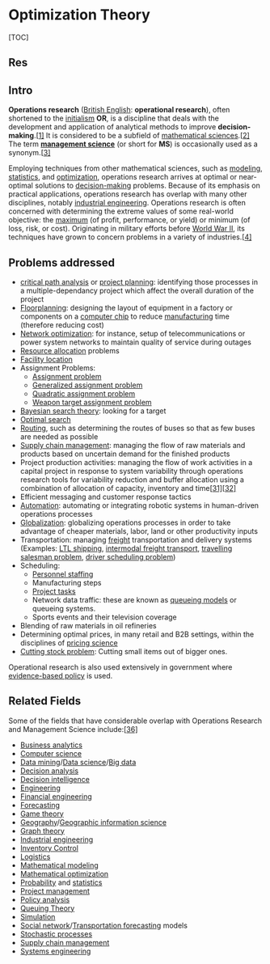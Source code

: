 # Optimization Theory

[TOC]



## Res

[最优化理论与方法]:https://space.bilibili.com/507629580/channel/seriesdetail?sid=1880592



## Intro
**Operations research** ([British English](https://en.wikipedia.org/wiki/British_English_language): **operational research**), often shortened to the [initialism](https://en.wikipedia.org/wiki/Initialism) **OR**, is a discipline that deals with the development and application of analytical methods to improve **decision-making**.[[1\]](https://en.wikipedia.org/wiki/Operations_research#cite_note-1) It is considered to be a subfield of [mathematical sciences](https://en.wikipedia.org/wiki/Mathematical_sciences).[[2\]](https://en.wikipedia.org/wiki/Operations_research#cite_note-2) The term [**management science**](https://en.wikipedia.org/wiki/Management_science) (or short for **MS**) is occasionally used as a synonym.[[3\]](https://en.wikipedia.org/wiki/Operations_research#cite_note-3)

Employing techniques from other mathematical sciences, such as [modeling](https://en.wikipedia.org/wiki/Mathematical_model), [statistics](https://en.wikipedia.org/wiki/Statistics), and [optimization](https://en.wikipedia.org/wiki/Mathematical_optimization), operations research arrives at optimal or near-optimal solutions to [decision-making](https://en.wikipedia.org/wiki/Decision-making) problems. Because of its emphasis on practical applications, operations research has overlap with many other disciplines, notably [industrial engineering](https://en.wikipedia.org/wiki/Industrial_engineering). Operations research is often concerned with determining the extreme values of some real-world objective: the [maximum](https://en.wikipedia.org/wiki/Maxima_and_minima) (of profit, performance, or yield) or minimum (of loss, risk, or cost). Originating in military efforts before [World War II](https://en.wikipedia.org/wiki/World_War_II), its techniques have grown to concern problems in a variety of industries.[[4\]](https://en.wikipedia.org/wiki/Operations_research#cite_note-hsor.org-4)



## Problems addressed
- [critical path analysis](https://en.wikipedia.org/wiki/Critical_path_analysis) or [project planning](https://en.wikipedia.org/wiki/Project_planning): identifying those processes in a multiple-dependancy project which affect the overall duration of the project
- [Floorplanning](https://en.wikipedia.org/wiki/Floorplanning): designing the layout of equipment in a factory or components on a [computer chip](https://en.wikipedia.org/wiki/Computer_chip) to reduce [manufacturing](https://en.wikipedia.org/wiki/Manufacturing) time (therefore reducing cost)
- [Network optimization](https://en.wikipedia.org/wiki/Telecommunications_network): for instance, setup of telecommunications or power system networks to maintain quality of service during outages
- [Resource allocation](https://en.wikipedia.org/wiki/Resource_allocation) problems
- [Facility location](https://en.wikipedia.org/wiki/Facility_location_(optimization_problem))
- Assignment Problems:
  - [Assignment problem](https://en.wikipedia.org/wiki/Assignment_problem)
  - [Generalized assignment problem](https://en.wikipedia.org/wiki/Generalized_assignment_problem)
  - [Quadratic assignment problem](https://en.wikipedia.org/wiki/Quadratic_assignment_problem)
  - [Weapon target assignment problem](https://en.wikipedia.org/wiki/Weapon_target_assignment_problem)
- [Bayesian search theory](https://en.wikipedia.org/wiki/Bayesian_search_theory): looking for a target
- [Optimal search](https://en.wikipedia.org/wiki/Search_theory)
- [Routing](https://en.wikipedia.org/wiki/Routing), such as determining the routes of buses so that as few buses are needed as possible
- [Supply chain management](https://en.wikipedia.org/wiki/Supply_chain_management): managing the flow of raw materials and products based on uncertain demand for the finished products
- Project production activities: managing the flow of work activities in a capital project in response to system variability through operations research tools for variability reduction and buffer allocation using a combination of allocation of capacity, inventory and time[[31\]](https://en.wikipedia.org/wiki/Operations_research#cite_note-31)[[32\]](https://en.wikipedia.org/wiki/Operations_research#cite_note-32)
- Efficient messaging and customer response tactics
- [Automation](https://en.wikipedia.org/wiki/Automation): automating or integrating robotic systems in human-driven operations processes
- [Globalization](https://en.wikipedia.org/wiki/Globalization): globalizing operations processes in order to take advantage of cheaper materials, labor, land or other productivity inputs
- Transportation: managing [freight](https://en.wikipedia.org/wiki/Freight) transportation and delivery systems (Examples: [LTL shipping](https://en.wikipedia.org/wiki/Less_than_truckload_shipping), [intermodal freight transport](https://en.wikipedia.org/wiki/Intermodal_freight_transport), [travelling salesman problem](https://en.wikipedia.org/wiki/Travelling_salesman_problem), [driver scheduling problem](https://en.wikipedia.org/wiki/Driver_scheduling_problem))
- Scheduling:
  - [Personnel staffing](https://en.wikipedia.org/wiki/Nurse_scheduling_problem)
  - Manufacturing steps
  - [Project tasks](https://en.wikipedia.org/wiki/Project_management)
  - Network data traffic: these are known as [queueing models](https://en.wikipedia.org/wiki/Queueing_model) or queueing systems.
  - Sports events and their television coverage
- Blending of raw materials in oil refineries
- Determining optimal prices, in many retail and B2B settings, within the disciplines of [pricing science](https://en.wikipedia.org/wiki/Pricing_science)
- [Cutting stock problem](https://en.wikipedia.org/wiki/Cutting_stock_problem): Cutting small items out of bigger ones.

Operational research is also used extensively in government where [evidence-based policy](https://en.wikipedia.org/wiki/Evidence-based_policy) is used.



## Related Fields
Some of the fields that have considerable overlap with Operations Research and Management Science include:[[36\]](https://en.wikipedia.org/wiki/Operations_research#cite_note-36)

- [Business analytics](https://en.wikipedia.org/wiki/Business_analytics)
- [Computer science](https://en.wikipedia.org/wiki/Computer_science)
- [Data mining](https://en.wikipedia.org/wiki/Data_mining)/[Data science](https://en.wikipedia.org/wiki/Data_science)/[Big data](https://en.wikipedia.org/wiki/Big_data)
- [Decision analysis](https://en.wikipedia.org/wiki/Decision_analysis)
- [Decision intelligence](https://en.wikipedia.org/wiki/Decision_intelligence)
- [Engineering](https://en.wikipedia.org/wiki/Engineering)
- [Financial engineering](https://en.wikipedia.org/wiki/Financial_engineering)
- [Forecasting](https://en.wikipedia.org/wiki/Forecasting)
- [Game theory](https://en.wikipedia.org/wiki/Game_theory)
- [Geography](https://en.wikipedia.org/wiki/Geography)/[Geographic information science](https://en.wikipedia.org/wiki/Geographic_information_science)
- [Graph theory](https://en.wikipedia.org/wiki/Graph_theory)
- [Industrial engineering](https://en.wikipedia.org/wiki/Industrial_engineering)
- [Inventory Control](https://en.wikipedia.org/w/index.php?title=Inventory_Control&action=edit&redlink=1)
- [Logistics](https://en.wikipedia.org/wiki/Logistics)
- [Mathematical modeling](https://en.wikipedia.org/wiki/Mathematical_modeling)
- [Mathematical optimization](https://en.wikipedia.org/wiki/Mathematical_optimization)
- [Probability](https://en.wikipedia.org/wiki/Probability) and [statistics](https://en.wikipedia.org/wiki/Statistics)
- [Project management](https://en.wikipedia.org/wiki/Project_management)
- [Policy analysis](https://en.wikipedia.org/wiki/Policy_analysis)
- [Queuing Theory](https://en.wikipedia.org/wiki/Queuing_Theory)
- [Simulation](https://en.wikipedia.org/wiki/Simulation)
- [Social network](https://en.wikipedia.org/wiki/Social_network)/[Transportation forecasting](https://en.wikipedia.org/wiki/Transportation_forecasting) models
- [Stochastic processes](https://en.wikipedia.org/wiki/Stochastic_processes)
- [Supply chain management](https://en.wikipedia.org/wiki/Supply_chain_management)
- [Systems engineering](https://en.wikipedia.org/wiki/Systems_engineering)
